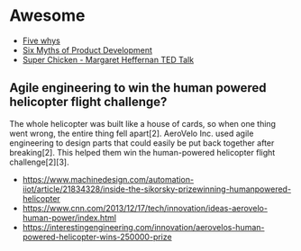 # Awesome

- [Five whys](https://en.wikipedia.org/wiki/Five_whys)
- [Six Myths of Product Development](https://hbr.org/2012/05/six-myths-of-product-development)
- [Super Chicken - Margaret Heffernan TED Talk](https://www.youtube.com/watch?v=udiTaS2wTAM)

## Agile engineering to win the human powered helicopter flight challenge?

The whole helicopter was built like a house of cards, so when one
thing went wrong, the entire thing fell apart[2]. AeroVelo Inc. used agile
engineering to design parts that could easily be put back together after
breaking[2]. This helped them win the human-powered helicopter flight
challenge[2][3].


- https://www.machinedesign.com/automation-iiot/article/21834328/inside-the-sikorsky-prizewinning-humanpowered-helicopter
- https://www.cnn.com/2013/12/17/tech/innovation/ideas-aerovelo-human-power/index.html
- https://interestingengineering.com/innovation/aerovelos-human-powered-helicopter-wins-250000-prize
